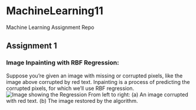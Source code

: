 # MachineLearning11
Machine Learning Assignment Repo

## Assignment 1
### Image Inpainting with RBF Regression:
Suppose you’re given an image with missing or corrupted pixels, like the image above corrupted by red text. 
Inpainting is a process of predicting the corrupted pixels, for which we’ll use RBF regression.
![Image showing the Regression](https://github.com/HarryZ7G/MachineLearning11/images/A1_Jelly.png)
From left to right: (a) An image corrupted with red text. (b) The image restored by the algorithm.
